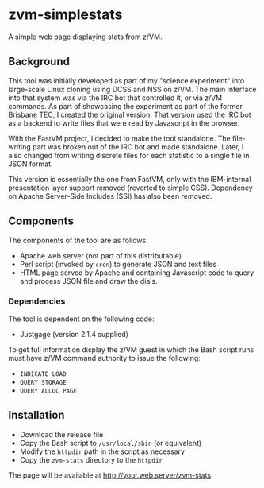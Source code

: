 # zvm-simplestats
A simple web page displaying stats from z/VM.

## Background
This tool was initially developed as part of my "science experiment" into large-scale Linux cloning using DCSS and NSS on z/VM.
The main interface into that system was via the IRC bot that controlled it, or via z/VM commands.
As part of showcasing the experiment as part of the former Brisbane TEC, I created the original version.
That version used the IRC bot as a backend to write files that were read by Javascript in the browser.

With the FastVM project, I decided to make the tool standalone.
The file-writing part was broken out of the IRC bot and made standalone.
Later, I also changed from writing discrete files for each statistic to a single file in JSON format.

This version is essentially the one from FastVM, only with the IBM-internal presentation layer support removed (reverted to simple CSS).  Dependency on Apache Server-Side Includes (SSI) has also been removed.

## Components
The components of the tool are as follows:
* Apache web server (not part of this distributable)
* Perl script (invoked by `cron`) to generate JSON and text files
* HTML page served by Apache and containing Javascript code to query and process JSON file and draw the dials.

### Dependencies
The tool is dependent on the following code:
* Justgage (version 2.1.4 supplied)

To get full information display the z/VM guest in which the Bash script runs must have z/VM command authority to issue the following:
* `INDICATE LOAD`
* `QUERY STORAGE`
* `QUERY ALLOC PAGE`

## Installation
* Download the release file
* Copy the Bash script to `/usr/local/sbin` (or equivalent)
* Modify the `httpdir` path in the script as necessary
* Copy the `zvm-stats` directory to the `httpdir`

The page will be available at http://your.web.server/zvm-stats
